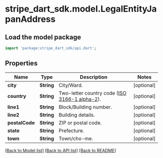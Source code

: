 # stripe_dart_sdk.model.LegalEntityJapanAddress

## Load the model package
```dart
import 'package:stripe_dart_sdk/api.dart';
```

## Properties
Name | Type | Description | Notes
------------ | ------------- | ------------- | -------------
**city** | **String** | City/Ward. | [optional] 
**country** | **String** | Two-letter country code ([ISO 3166-1 alpha-2](https://en.wikipedia.org/wiki/ISO_3166-1_alpha-2)). | [optional] 
**line1** | **String** | Block/Building number. | [optional] 
**line2** | **String** | Building details. | [optional] 
**postalCode** | **String** | ZIP or postal code. | [optional] 
**state** | **String** | Prefecture. | [optional] 
**town** | **String** | Town/cho-me. | [optional] 

[[Back to Model list]](../README.md#documentation-for-models) [[Back to API list]](../README.md#documentation-for-api-endpoints) [[Back to README]](../README.md)


